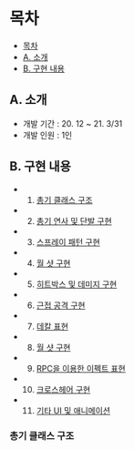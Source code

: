 # 목차
* [목차](#목차)
* [A. 소개](#소개)
* [B. 구현 내용](#구현-내용)

## A. 소개

* 개발 기간 : 20. 12 ~ 21. 3/31
* 개발 인원 : 1인 


## B. 구현 내용
* 1. [총기 클래스 구조](#총기-클래스-구조)
* 2. [총기 연사 및 단발 구현](#총기-연사-및-단발-구현)
* 3. [스프레이 패턴 구현](#스프레이-패턴-구현)
* 4. [월 샷 구현](#월-샷-구현)
* 5. [히트박스 및 데미지 구현](#히트박스-및-데미지-구현)
* 6. [근접 공격 구현](#근접-공격-구현)
* 7. [데칼 표현](#데칼-표현)
* 8. [월 샷 구현](#월-샷-구현)
* 9. [RPC을 이용한 이펙트 표현](#RPC을-이용한-이펙트-표현)
* 10. [크로스헤어 구현](#크로스헤어-구현)
* 11. [기타 UI 및 애니메이션](#기타-UI-및-애니메이션)

### 총기 클래스 구조
